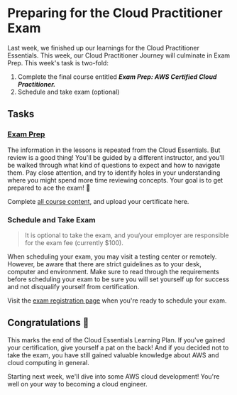 # Preparing for the Cloud Practitioner Exam

Last week, we finished up our learnings for the Cloud Practitioner Essentials. This week, our Cloud Practitioner Journey will culminate in Exam Prep. This week's task is two-fold:
1. Complete the final course entitled ***Exam Prep: AWS Certified Cloud Practitioner.***
2. Schedule and take exam (optional)

## Tasks

### [Exam Prep](https://explore.skillbuilder.aws/learn/course/9449/exam-prep-aws-certified-cloud-practitioner;lp=82)

The information in the lessons is repeated from the Cloud Essentials. But review is a good thing! You'll be guided by a different instructor, and you'll be walked through what kind of questions to expect and how to navigate them. Pay close attention, and try to identify holes in your understanding where you might spend more time reviewing concepts. Your goal is to get prepared to ace the exam! 🌟 

Complete [all course content](https://explore.skillbuilder.aws/learn/course/9449/exam-prep-aws-certified-cloud-practitioner;lp=82), and upload your certificate here.

### Schedule and Take Exam

> It is optional to take the exam, and you/your employer are responsible for the exam fee (currently $100).

When scheduling your exam, you may visit a testing center or remotely. However, be aware that there are strict guidelines as to your desk, computer and environment. Make sure to read through the requirements before scheduling your exam to be sure you will set yourself up for success and not disqualify yourself from certification.

Visit the [exam registration page](https://aws.amazon.com/certification) when you're ready to schedule your exam.

## Congratulations 🎉 

This marks the end of the Cloud Essentials Learning Plan. If you've gained your certification, give yourself a pat on the back! And if you decided not to take the exam, you have still gained valuable knowledge about AWS and cloud computing in general.

Starting next week, we'll dive into some AWS cloud development! You're well on your way to becoming a cloud engineer.